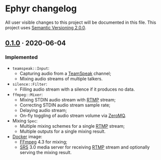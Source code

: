 Ephyr changelog
===============

All user visible changes to this project will be documented in this file. This project uses [Semantic Versioning 2.0.0].




## [0.1.0] · 2020-06-04
[0.1.0]: /../../tree/v0.1.0

### Implemented

- `teamspeak::Input`:
    - Capturing audio from a [TeamSpeak] channel;
    - Mixing audio streams of multiple talkers.
- `silence::Filter`:
    - Filling audio stream with a silence if it produces no data.
- `ffmpeg::Mixer`:
    - Mixing STDIN audio stream with [RTMP] stream;
    - Correcting STDIN audio stream sample rate;
    - Delaying audio stream;
    - On-fly toggling of audio stream volume via [ZeroMQ].
- Mixing `Spec`:
    - Multiple mixing schemes for a single [RTMP] stream;
    - Multiple outputs for a single mixing result.
- [Docker] image:
    - [FFmpeg] 4.3 for mixing;
    - [SRS] 3.0 media server for receiving [RTMP] stream and optionally serving the mixing result.





[Docker]: https://www.docker.com
[FFmpeg]: https://ffmpeg.org
[RTMP]: https://en.wikipedia.org/wiki/Real-Time_Messaging_Protocol
[Semantic Versioning 2.0.0]: https://semver.org
[SRS]: https://ossrs.net
[TeamSpeak]: https://teamspeak.com
[ZeroMQ]: https://zeromq.org
